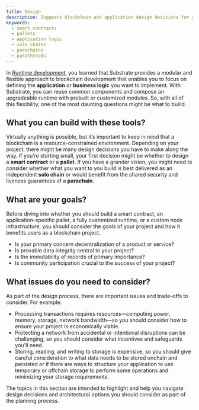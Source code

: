```yaml
---
title: Design
description: Suggests blockchain and application design decisions for you to consider in planning your project.
keywords:
  - smart contracts
  - pallets
  - application logic
  - solo chains
  - parachains
  - parathreads
---
```


In [Runtime development](/learn/runtime-development), you learned that Substrate provides a modular and flexible approach to blockchain development that enables you to focus on defining the **application** or **business logic** you want to implement.
With Substrate, you can reuse common components and compose an upgradeable runtime with prebuilt or customized modules.
So, with all of this flexibility, one of the most daunting questions might be what to buiild.

## What you can build with these tools?

Virtually anything is possible, but it’s important to keep in mind that a blockchain is a resource-constrained environment.
Depending on your project, there might be many design decisions you have to make along the way.
If you’re starting small, your first decision might be whether to design a **smart contract** or a **pallet**.
If you have a grander vision, you might need to consider whether what you want to you build is best delivered as an independent **solo chain** or would benefit from the shared security and liveness guarantees of a **parachain**.

## What are your goals?

Before diving into whether you should build a smart contract, an application-specific pallet, a fully customized runtime, or a custom node infrastructure, you should consider the goals of your project and how it benefits users as a blockchain project.

- Is your primary concern decentralization of a product or service?
- Is provable data integrity central to your project?
- Is the immutability of records of primary importance?
- Is community participation crucial to the success of your project?

## What issues do you need to consider?

As part of the design process, there are important issues and trade-offs to consider.
For example:

- Processing transactions requires resources—computing power, memory, storage, network bandwidth—so you should consider how to ensure your project is economically viable.
- Protecting a network from accidental or intentional disruptions can be challenging, so you should consider what incentives and safeguards you'll need.
- Storing, reading, and writing to storage is expensive, so you should give careful consideration to what data needs to be stored onchain and persisted or if there are ways to structure your application to use temporary or offchain storage to perform some operations and minimizing your storage requirements.

The topics in this section are intended to highlight and help you navigate design decisions and architectural options you should consider as part of the planning process.
